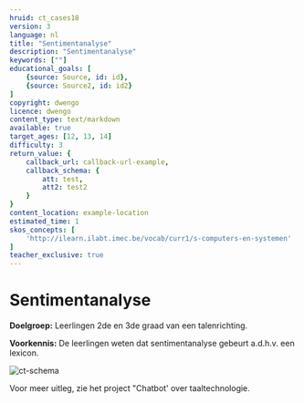 ```yaml
---
hruid: ct_cases18
version: 3
language: nl
title: "Sentimentanalyse"
description: "Sentimentanalyse"
keywords: [""]
educational_goals: [
    {source: Source, id: id}, 
    {source: Source2, id: id2}
]
copyright: dwengo
licence: dwengo
content_type: text/markdown
available: true
target_ages: [12, 13, 14]
difficulty: 3
return_value: {
    callback_url: callback-url-example,
    callback_schema: {
        att: test,
        att2: test2
    }
}
content_location: example-location
estimated_time: 1
skos_concepts: [
    'http://ilearn.ilabt.imec.be/vocab/curr1/s-computers-en-systemen'
]
teacher_exclusive: true
---
```

# Sentimentanalyse
**Doelgroep:** Leerlingen 2de en 3de graad van een talenrichting.

**Voorkennis:** De leerlingen weten dat sentimentanalyse gebeurt a.d.h.v. een lexicon.

![ct-schema](@learning-object/m_ct_cases18/nl/3)

Voor meer uitleg, zie het project "Chatbot' over taaltechnologie. 
